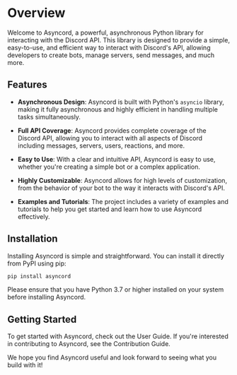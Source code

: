 # Overview

Welcome to Asyncord, a powerful, asynchronous Python library for interacting with the Discord API. This library is designed to provide a simple, easy-to-use, and efficient way to interact with Discord's API, allowing developers to create bots, manage servers, send messages, and much more.

## Features

- **Asynchronous Design**: Asyncord is built with Python's `asyncio` library, making it fully asynchronous and highly efficient in handling multiple tasks simultaneously.

- **Full API Coverage**: Asyncord provides complete coverage of the Discord API, allowing you to interact with all aspects of Discord including messages, servers, users, reactions, and more.

- **Easy to Use**: With a clear and intuitive API, Asyncord is easy to use, whether you're creating a simple bot or a complex application.

- **Highly Customizable**: Asyncord allows for high levels of customization, from the behavior of your bot to the way it interacts with Discord's API.

- **Examples and Tutorials**: The project includes a variety of examples and tutorials to help you get started and learn how to use Asyncord effectively.

## Installation

Installing Asyncord is simple and straightforward. You can install it directly from PyPI using pip:

```bash
pip install asyncord
```

Please ensure that you have Python 3.7 or higher installed on your system before installing Asyncord.

## Getting Started

To get started with Asyncord, check out the User Guide. If you're interested in contributing to Asyncord, see the Contribution Guide.

We hope you find Asyncord useful and look forward to seeing what you build with it!
